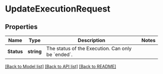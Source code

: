 # UpdateExecutionRequest

## Properties

Name | Type | Description | Notes
------------ | ------------- | ------------- | -------------
**Status** | **string** | The status of the Execution. Can only be &#x60;ended&#x60;. | 

[[Back to Model list]](../README.md#documentation-for-models) [[Back to API list]](../README.md#documentation-for-api-endpoints) [[Back to README]](../README.md)


